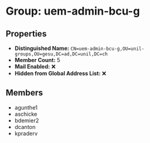# Group: uem-admin-bcu-g

## Properties

- **Distinguished Name:** `CN=uem-admin-bcu-g,OU=unil-groups,OU=gesu,DC=ad,DC=unil,DC=ch`
- **Member Count:** 5
- **Mail Enabled:** ❌
- **Hidden from Global Address List:** ❌

## Members

- agunthe1
- aschicke
- bdemier2
- dcanton
- kpraderv
